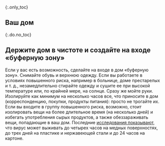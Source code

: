 {:.only_toc}
## Ваш дом

{:.do.no_toc}
## Держите дом в чистоте и создайте на входе «буферную зону»

Если у вас есть возможность, сделайте на входе в дом «буферную зону». Снимайте обувь и верхнюю одежду. Если вы работаете в условиях повышенного риска, например в больнице, доме престарелых и т. д., незамедлительно стирайте одежду и сушите ее при высокой температуре или, по крайней мере, на солнце. Сразу же мойте руки. Изолируйте как минимум на несколько часов все, что приносите в дом (корреспонденцию, покупки, продукты питания): просто не трогайте их. Если вы входите в группу повышенного риска, возможно, стоит изолировать вещи на более длительное время (на несколько дней) и избегать употребления сырых продуктов, а также обеззараживать вещи, попадающие в ваш дом. Последние [исследования показывают](https://www.medrxiv.org/content/10.1101/2020.03.09.20033217v1.full.pdf), что вирус может выживать до четырех часов на медных поверхностях, до трех дней на пластике и нержавеющей стали и до 24 часов на картоне.
